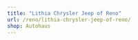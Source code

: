 ```yaml
---
title: "Lithia Chrysler Jeep of Reno"
url: /reno/lithia-chrysler-jeep-of-reno/
shop: Autohaus
---
```

